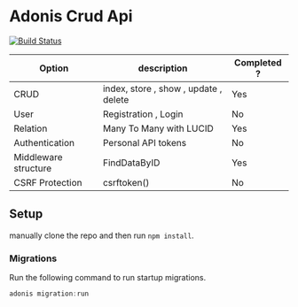 # Adonis Crud Api

[![Build Status](https://travis-ci.org/joemccann/dillinger.svg?branch=master)](https://github.com/notr0n/adonisApi/)

| Option | description | Completed ? |
| ------ | ------ | ------ |
| CRUD | index, store , show , update , delete | Yes |
| User | Registration , Login | No |
| Relation | Many To Many with LUCID | Yes |
| Authentication | Personal API tokens | No |
| Middleware structure | FindDataByID | Yes |
| CSRF Protection | csrftoken() | No |


## Setup

manually clone the repo and then run `npm install`.


### Migrations

Run the following command to run startup migrations.

```js
adonis migration:run
```
